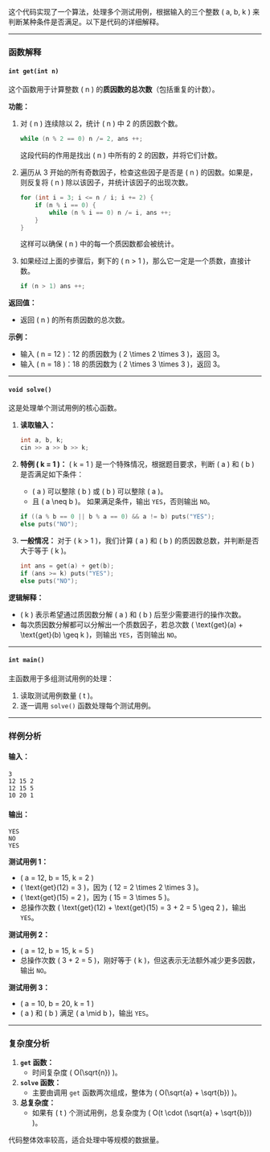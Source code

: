 这个代码实现了一个算法，处理多个测试用例，根据输入的三个整数 \( a, b, k \) 来判断某种条件是否满足。以下是代码的详细解释。

---

### **函数解释**

#### **`int get(int n)`**
这个函数用于计算整数 \( n \) 的**质因数的总次数**（包括重复的计数）。

**功能：**
1. 对 \( n \) 连续除以 2，统计 \( n \) 中 2 的质因数个数。
   ```cpp
   while (n % 2 == 0) n /= 2, ans ++;
   ```
   这段代码的作用是找出 \( n \) 中所有的 2 的因数，并将它们计数。

2. 遍历从 3 开始的所有奇数因子，检查这些因子是否是 \( n \) 的因数。如果是，则反复将 \( n \) 除以该因子，并统计该因子的出现次数。
   ```cpp
   for (int i = 3; i <= n / i; i += 2) {
       if (n % i == 0) {
           while (n % i == 0) n /= i, ans ++;
       }
   }
   ```
   这样可以确保 \( n \) 中的每一个质因数都会被统计。

3. 如果经过上面的步骤后，剩下的 \( n > 1 \)，那么它一定是一个质数，直接计数。
   ```cpp
   if (n > 1) ans ++;
   ```

**返回值：**
- 返回 \( n \) 的所有质因数的总次数。

**示例：**
- 输入 \( n = 12 \)：12 的质因数为 \( 2 \times 2 \times 3 \)，返回 3。
- 输入 \( n = 18 \)：18 的质因数为 \( 2 \times 3 \times 3 \)，返回 3。

---

#### **`void solve()`**
这是处理单个测试用例的核心函数。

1. **读取输入：**
   ```cpp
   int a, b, k;
   cin >> a >> b >> k;
   ```

2. **特例 \( k = 1 \)：**
   \( k = 1 \) 是一个特殊情况，根据题目要求，判断 \( a \) 和 \( b \) 是否满足如下条件：
   - \( a \) 可以整除 \( b \) 或 \( b \) 可以整除 \( a \)。
   - 且 \( a \neq b \)。
   如果满足条件，输出 `YES`，否则输出 `NO`。
   ```cpp
   if ((a % b == 0 || b % a == 0) && a != b) puts("YES");
   else puts("NO");
   ```

3. **一般情况：**
   对于 \( k > 1 \)，我们计算 \( a \) 和 \( b \) 的质因数总数，并判断是否大于等于 \( k \)。
   ```cpp
   int ans = get(a) + get(b);
   if (ans >= k) puts("YES");
   else puts("NO");
   ```

**逻辑解释：**
- \( k \) 表示希望通过质因数分解 \( a \) 和 \( b \) 后至少需要进行的操作次数。
- 每次质因数分解都可以分解出一个质数因子，若总次数 \( \text{get}(a) + \text{get}(b) \geq k \)，则输出 `YES`，否则输出 `NO`。

---

#### **`int main()`**
主函数用于多组测试用例的处理：
1. 读取测试用例数量 \( t \)。
2. 逐一调用 `solve()` 函数处理每个测试用例。

---

### **样例分析**

#### 输入：
```
3
12 15 2
12 15 5
10 20 1
```

#### 输出：
```
YES
NO
YES
```

**测试用例 1：**
- \( a = 12, b = 15, k = 2 \)
- \( \text{get}(12) = 3 \)，因为 \( 12 = 2 \times 2 \times 3 \)。
- \( \text{get}(15) = 2 \)，因为 \( 15 = 3 \times 5 \)。
- 总操作次数 \( \text{get}(12) + \text{get}(15) = 3 + 2 = 5 \geq 2 \)，输出 `YES`。

**测试用例 2：**
- \( a = 12, b = 15, k = 5 \)
- 总操作次数 \( 3 + 2 = 5 \)，刚好等于 \( k \)，但这表示无法额外减少更多因数，输出 `NO`。

**测试用例 3：**
- \( a = 10, b = 20, k = 1 \)
- \( a \) 和 \( b \) 满足 \( a \mid b \)，输出 `YES`。

---

### **复杂度分析**
1. **`get` 函数：**
   - 时间复杂度 \( O(\sqrt{n}) \)。
2. **`solve` 函数：**
   - 主要由调用 `get` 函数两次组成，整体为 \( O(\sqrt{a} + \sqrt{b}) \)。
3. **总复杂度：**
   - 如果有 \( t \) 个测试用例，总复杂度为 \( O(t \cdot (\sqrt{a} + \sqrt{b})) \)。

代码整体效率较高，适合处理中等规模的数据量。